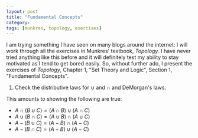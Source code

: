 ```yaml
---
layout: post
title: "Fundamental Concepts"
category: 
tags: [munkres, topology, exercises]
---
```

I am trying something I have seen on many blogs around the internet: I
will work through all the exercises in Munkres' textbook, *Topology*. I
have never tried anything like this before and it will definitely test
my ability to stay motivated as I tend to get bored easily. So, without
further ado, I present the exercises of *Topology*, Chapter 1, "Set
Theory and Logic", Section 1, "Fundamental Concepts".

1. Check the distributive laws for $\cup$ and $\cap$ and DeMorgan's
laws.

This amounts to showing the following are true:
* $A \cap ( B \cup C ) = (A \cap B) \cup (A \cap C)$
* $A \cup ( B \cap C ) = (A \cup B) \cap (A \cup C)$
* $A - (B \cup C) = (A - B) \cap (A - C)$
* $A - (B \cap C) = (A - B) \cup (A - C)$
